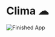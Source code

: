 


# Clima ☁

![Finished App](https://github.com/londonappbrewery/Images/blob/master/clima-demo.gif)

